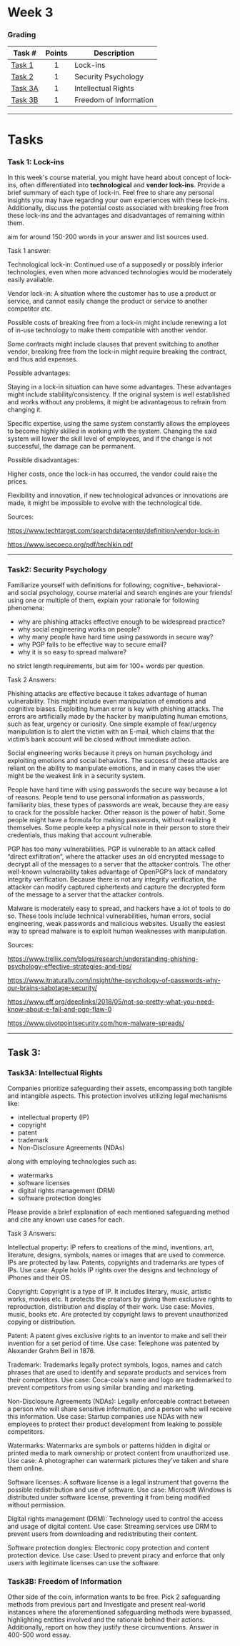 # Week 3

### Grading

Task #|Points|Description|
-----|:---:|----------|
[Task 1](#task-1-lock-ins) | 1 | Lock-ins
[Task 2](#task2-security-psychology) | 1 | Security Psychology
[Task 3A](#task-3) | 1 | Intellectual Rights
[Task 3B](#task-3) | 1 | Freedom of Information
---

# Tasks

### Task 1: Lock-ins

In this week's course material, you might have heard about concept of lock-ins, often differentiated into **technological** and **vendor lock-ins**. Provide a brief summary of each type of lock-in. Feel free to share any personal insights you may have regarding your own experiences with these lock-ins. Additionally, discuss the potential costs associated with breaking free from these lock-ins and the advantages and disadvantages of remaining within them.

aim for around 150-200 words in your answer and list sources used.


Task 1 answer:  

 

Technological lock-in: Continued use of a supposedly or possibly inferior technologies, even when more advanced technologies would be moderately easily available. 

Vendor lock-in: A situation where the customer has to use a product or service, and cannot easily change the product or service to another competitor etc. 

 

Possible costs of breaking free from a lock-in might include renewing a lot of in-use technology to make them compatible with another vendor.  

 

Some contracts might include clauses that prevent switching to another vendor, breaking free from the lock-in might require breaking the contract, and thus add expenses. 

 

Possible advantages:  

Staying in a lock-in situation can have some advantages. These advantages might include stability/consistency. If the original system is well established and works without any problems, it might be advantageous to refrain from changing it. 

Specific expertise, using the same system constantly allows the employees to become highly skilled in working with the system. Changing the said system will lower the skill level of employees, and if the change is not successful, the damage can be permanent. 

 

Possible disadvantages: 

Higher costs, once the lock-in has occurred, the vendor could raise the prices. 

Flexibility and innovation, if new technological advances or innovations are made, it might be impossible to evolve with the technological tide. 

 

 

Sources: 

https://www.techtarget.com/searchdatacenter/definition/vendor-lock-in 

 

https://www.isecoeco.org/pdf/techlkin.pdf 

---

### Task2: Security Psychology

Familiarize yourself with definitions for following; cognitive-, behavioral- and social psychology, course material and search engines are your friends!
using one or multiple of them, explain your rationale for following phenomena:
- why are phishing attacks effective enough to be widespread practice?
- why social engineering works on people?
- why many people have hard time using  passwords in secure way?
- why PGP fails to be effective way to secure email?
- why it is so easy to spread malware?

no strict length requirements, but aim for 100+ words per question.


Task 2 Answers: 

Phishing attacks are effective because it takes advantage of human vulnerability. This might include even manipulation of emotions and cognitive biases. Exploiting human error is key with phishing attacks. The errors are artificially made by the hacker by manipulating human emotions, such as fear, urgency or curiosity. One simple example of fear/urgency manipulation is to alert the victim with an E-mail, which claims that the victim’s bank account will be closed without immediate action. 

 

Social engineering works because it preys on human psychology and exploiting emotions and social behaviors. The success of these attacks are reliant on the ability to manipulate emotions, and in many cases the user might be the weakest link in a security system. 

 

People have hard time with using passwords the secure way because a lot of reasons. People tend to use personal information as passwords, familiarity bias, these types of passwords are weak, because they are easy to crack for the possible hacker. Other reason is the power of habit. Some people might have a formula for making passwords, without realizing it themselves. Some people keep a physical note in their person to store their credentials, thus making that account vulnerable.  

 

PGP has too many vulnerabilities. PGP is vulnerable to an attack called “direct exfiltration”, where the attacker uses an old encrypted message to decrypt all of the messages to a server that the attacker controls. The other well-known vulnerability takes advantage of OpenPGP’s lack of mandatory integrity verification. Because there is not any integrity verification, the attacker can modify captured ciphertexts and capture the decrypted form of the message to a server that the attacker controls. 

 

Malware is moderately easy to spread, and hackers have a lot of tools to do so. These tools include technical vulnerabilities, human errors, social engineering, weak passwords and malicious websites. Usually the easiest way to spread malware is to exploit human weaknesses with manipulation.  

 

 

 

 

Sources:  

https://www.trellix.com/blogs/research/understanding-phishing-psychology-effective-strategies-and-tips/ 

https://www.itnaturally.com/insight/the-psychology-of-passwords-why-our-brains-sabotage-security/ 

https://www.eff.org/deeplinks/2018/05/not-so-pretty-what-you-need-know-about-e-fail-and-pgp-flaw-0 

https://www.pivotpointsecurity.com/how-malware-spreads/ 

---

## Task 3:

### Task3A: Intellectual Rights

Companies prioritize safeguarding their assets, encompassing both tangible and intangible aspects. This protection involves utilizing legal mechanisms like: 

- intellectual property (IP)
- copyright
- patent
- trademark
- Non-Disclosure Agreements (NDAs)

along with employing technologies such as:

- watermarks
- software licenses
- digital rights management (DRM)
- software protection dongles

Please provide a brief explanation of each mentioned safeguarding method and cite any known use cases for each.


Task 3 Answers: 

 

Intellectual property: IP refers to creations of the mind, inventions, art, literature, designs, symbols, names or images that are used to commerce. IPs are protected by law. Patents, copyrights and trademarks are types of IPs. Use case: Apple holds IP rights over the designs and technology of iPhones and their OS. 

 

Copyright: Copyright is a type of IP. It includes literary, music, artistic works, movies etc. It protects the creators by giving them exclusive rights to reproduction, distribution and display of their work. Use case: Movies, music, books etc. Are protected by copyright laws to prevent unauthorized copying or distribution. 

 

Patent: A patent gives exclusive rights to an inventor to make and sell their invention for a set period of time. Use case: Telephone was patented by Alexander Grahm Bell in 1876. 

 

Trademark: Trademarks legally protect symbols, logos, names and catch phrases that are used to identify and separate products and services from their competitors. Use case: Coca-cola's name and logo are trademarked to prevent competitors from using similar branding and marketing. 

 

Non-Disclosure Agreements (NDAs): Legally enforceable contract between a person who will share sensitive information, and a person who will receive this information. Use case: Startup companies use NDAs with new employees to protect their product development from leaking to possible competitors. 

 

Watermarks: Watermarks are symbols or patterns hidden in digital or printed media to mark ownership or protect content from unauthorized use. Use case: A photographer can watermark pictures they’ve taken and share them online. 

 

Software licenses: A software license is a legal instrument that governs the possible redistribution and use of software. Use case: Microsoft Windows is distributed under software license, preventing it from being modified without permission. 

 

Digital rights management (DRM): Technology used to control the access and usage of digital content. Use case: Streaming services use DRM to prevent users from downloading and redistributing their content. 

 

Software protection dongles: Electronic copy protection and content protection device. Use case: Used to prevent piracy and enforce that only users with legitimate licenses can use the software. 

### Task3B: Freedom of Information

Other side of the coin, information wants to be free. Pick 2 safeguarding methods from previous part and Investigate and present real-world instances where the aforementioned safeguarding methods were bypassed, highlighting entities involved and the rationale behind their actions. Additionally, report on how they justify these circumventions. Answer in 400-500 word essay.
